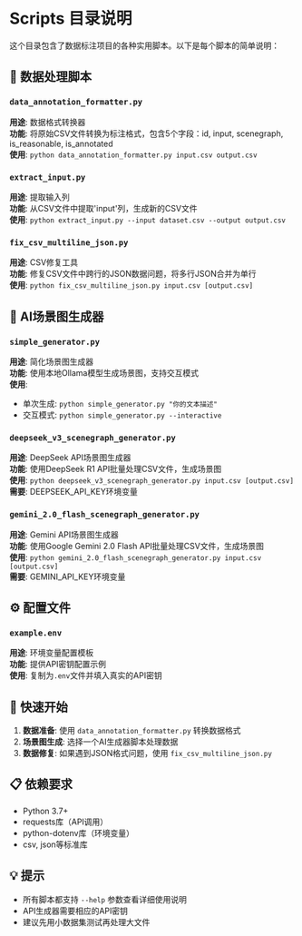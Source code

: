 # Scripts 目录说明

这个目录包含了数据标注项目的各种实用脚本。以下是每个脚本的简单说明：

## 📝 数据处理脚本

### `data_annotation_formatter.py`
**用途**: 数据格式转换器  
**功能**: 将原始CSV文件转换为标注格式，包含5个字段：id, input, scenegraph, is_reasonable, is_annotated  
**使用**: `python data_annotation_formatter.py input.csv output.csv`

### `extract_input.py`
**用途**: 提取输入列  
**功能**: 从CSV文件中提取'input'列，生成新的CSV文件  
**使用**: `python extract_input.py --input dataset.csv --output output.csv`

### `fix_csv_multiline_json.py`
**用途**: CSV修复工具  
**功能**: 修复CSV文件中跨行的JSON数据问题，将多行JSON合并为单行  
**使用**: `python fix_csv_multiline_json.py input.csv [output.csv]`

## 🤖 AI场景图生成器

### `simple_generator.py`
**用途**: 简化场景图生成器  
**功能**: 使用本地Ollama模型生成场景图，支持交互模式  
**使用**: 
- 单次生成: `python simple_generator.py "你的文本描述"`
- 交互模式: `python simple_generator.py --interactive`

### `deepseek_v3_scenegraph_generator.py`
**用途**: DeepSeek API场景图生成器  
**功能**: 使用DeepSeek R1 API批量处理CSV文件，生成场景图  
**使用**: `python deepseek_v3_scenegraph_generator.py input.csv [output.csv]`  
**需要**: DEEPSEEK_API_KEY环境变量

### `gemini_2.0_flash_scenegraph_generator.py`
**用途**: Gemini API场景图生成器  
**功能**: 使用Google Gemini 2.0 Flash API批量处理CSV文件，生成场景图  
**使用**: `python gemini_2.0_flash_scenegraph_generator.py input.csv [output.csv]`  
**需要**: GEMINI_API_KEY环境变量

## ⚙️ 配置文件

### `example.env`
**用途**: 环境变量配置模板  
**功能**: 提供API密钥配置示例  
**使用**: 复制为`.env`文件并填入真实的API密钥

## 🚀 快速开始

1. **数据准备**: 使用 `data_annotation_formatter.py` 转换数据格式
2. **场景图生成**: 选择一个AI生成器脚本处理数据
3. **数据修复**: 如果遇到JSON格式问题，使用 `fix_csv_multiline_json.py`

## 📋 依赖要求

- Python 3.7+
- requests库（API调用）
- python-dotenv库（环境变量）
- csv, json等标准库

## 💡 提示

- 所有脚本都支持 `--help` 参数查看详细使用说明
- API生成器需要相应的API密钥
- 建议先用小数据集测试再处理大文件